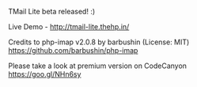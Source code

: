 TMail Lite beta released! :)

Live Demo - http://tmail-lite.thehp.in/

Credits to php-imap v2.0.8 by barbushin (License: MIT)
https://github.com/barbushin/php-imap

Please take a look at premium version on CodeCanyon https://goo.gl/NHn6sy
